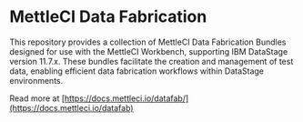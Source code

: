 # MettleCI Data Fabrication

This repository provides a collection of MettleCI Data Fabrication Bundles designed for use with the MettleCI Workbench, supporting IBM DataStage version 11.7.x. These bundles facilitate the creation and management of test data, enabling efficient data fabrication workflows within DataStage environments.

Read more at [https://docs.mettleci.io/datafab/](https://docs.mettleci.io/datafab)

